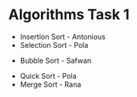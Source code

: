 # Algorithms Task 1

+ Insertion Sort - Antonious
+ Selection Sort - Pola
- Bubble Sort - Safwan
+ Quick Sort - Pola
+ Merge Sort - Rana
